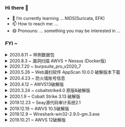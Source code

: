 ### Hi there 👋

<!--
**starnightcyber/starnightcyber** is a ✨ _special_ ✨ repository because its `README.md` (this file) appears on your GitHub profile.

Here are some ideas to get you started:

- 🔭 I’m currently working on ...
- 🌱 I’m currently learning ...
- 👯 I’m looking to collaborate on ...
- 🤔 I’m looking for help with ...
- 💬 Ask me about ...
- 📫 How to reach me: ...
- 😄 Pronouns: ...
- ⚡ Fun fact: ...
-->

- 🌱 I’m currently learning ... NIDS(Suricata, EFK)
- 📫 How to reach me: ... 
- 😄 Pronouns: ... something you may be interested in ... 

### FYI ~ 

<details>
  <summary>2020.8.11 ~ 样例数据包 </summary>
  样例数据包下载站点：
  
    PacketLife:https://packetlife.net/captures/
  
    WireShark Sample Captures:https://wiki.wireshark.org/SampleCaptures

</details>

<details>
  <summary>2020.8.3 ~ 漏洞扫描 AWVS + Nessus (Docker版) </summary>
  
  原链：[漏洞扫描 AWVS + Nessus (Docker版)](https://blog.lfoder.cn/2020/06/04/%E6%BC%8F%E6%B4%9E%E6%89%AB%E6%8F%8F-AWVS-Nessus-Docker%E7%89%88/)
 
```  
  # 拉取镜像
  docker pull leishianquan/awvs-nessus:v1
  # 启动
  docker run -it -d -p 13443:3443 -p 8834:8834 leishianquan/awvs-nessus:v1
  # 查看容器
  docker ps –a
  # 启动容器
  docker start container-id
  # 进入容器
  docker exec –it container-id /bin/bash
  
  # 进入容器后，启动nessus
  /etc/init.d/nessusd start
  
  # 访问扫描器地址和账号密码
  Nessus:
  https://127.0.0.1:8834/#/
  account:leishi/leishianquan

  Awvs13:
  https://127.0.0.1:13443/
  account:admin@admin.com/Admin123
```

</details>


<details>
  <summary>2020.7.20 ~ burpsuite_pro_v2020_7 </summary>
 
  burpsuite_pro_v2020_7，破解使用请参考原链：https://segmentfault.com/a/1190000022141253 
  
  下载：[Burp_Suite_Pro_v2020.2_Loader_Keygen.zip](https://github.com/starnightcyber/Miscellaneous/releases/download/burpsuite_pro_v2020_7/Burp_Suite_Pro_v2020.2_Loader_Keygen.zip)
 
</details>

<details>
  <summary>2020.5.26 ~ Web漏扫软件 AppScan 10.0.0 破解版本下载</summary>
 
  Web漏扫软件 AppScan 10.0.0 [破解版本下载](https://mega.nz/file/bZdDVSoS#K0xDXmExFO73Kp2wzexuLDNHSwlWOlJPqJFdmdIge-o)
 
  安装破解步骤：
* 正常安装完成
* 用rcl_rational.dll替换安装目录下的对应文件;
* 在许可证管理中导入AppScanStandard.txt作为许可证;
  
  具体步骤：帮助》许可证》切换到IBM许可证》打开AppScan License Manager 》点击许可证配置》添加选中许可证文件AppScanStandard.txt即可。
 
</details>

<details>
  <summary>2020.4.23 ~ 防火墙账号信息</summary>
  常用防火墙设备的默认账号信息：
  
  [firewall-info](https://github.com/starnightcyber/Miscellaneous/tree/master/firewall-info)

</details>

<details>
  <summary>2020.4.12 ~ AWVS13破解版</summary>
  
  Awvs13破解版 Acunetix Web Vulnerability Scanner 13 cracked
  
  Release:
  https://github.com/starnightcyber/Miscellaneous/releases/tag/awvs13
  
  From:
  https://www.ddosi.com/b238/

破解方式：
```
wvsc.exe覆盖到“C:\Program Files (x86)\Acunetix\13.0.200205121\
license_info.json覆盖到“C:\ProgramData\Acunetix\shared\license”
```
  </details>

<details>
  <summary>2020.3.24 ~ cobaltstrike4.0 原版&破解版</summary>
  Release:
  https://github.com/starnightcyber/Miscellaneous/releases/tag/cobaltstrike4.0

  From:
  https://www.cnblogs.com/ssooking/p/12535998.html?from=timeline

  资料：[破解的cs4.0、cs4.0官方手册翻译和一些笔记](https://github.com/Snowming04/CobaltStrike4.0_related)
</details>

<details>
  <summary>2020.1.9 ~ Cobalt Strike 3.13 破解版</summary>
  Release:
  https://github.com/starnightcyber/Miscellaneous/releases/tag/Cobalt-Strike-3.13

  From:
  https://download.csdn.net/download/ws13129/11100785

</details>

<details>
  <summary>2019.12.23 ~ Seay源代码审计系统2.1</summary>
  Release:
  https://github.com/starnightcyber/Miscellaneous/releases/tag/seay2.1

  From: 
  https://github.com/f1tz/cnseay
</details>

<details>
  <summary>2019.12.19 ~ AWVS 10.5破解版</summary>
  Release:
  https://github.com/starnightcyber/Miscellaneous/releases/tag/awvs10.5

  From：
  https://www.52pojie.cn/thread-377625-1-1.html

  参考：[AWVS 10.5使用指南](https://www.cnblogs.com/Hi-blog/p/AWVS-User-Guide.html)
</details>

<details>
  <summary>2019.12.9 ~  Wireshark-win32-2.9.0-gm.3.exe</summary>
  Release:
  https://github.com/starnightcyber/Miscellaneous/releases/tag/Wireshark-win32-2.9.0
  
</details>

<details>
  <summary>2019.10.21 ~ AWVS 12破解版</summary>
  Release:
  https://github.com/starnightcyber/Miscellaneous/releases/tag/AWVS12
  
  参考：
  [AWVS12破解版的安装使用](https://www.cnblogs.com/Hi-blog/p/AWVS12.html)
</details>
